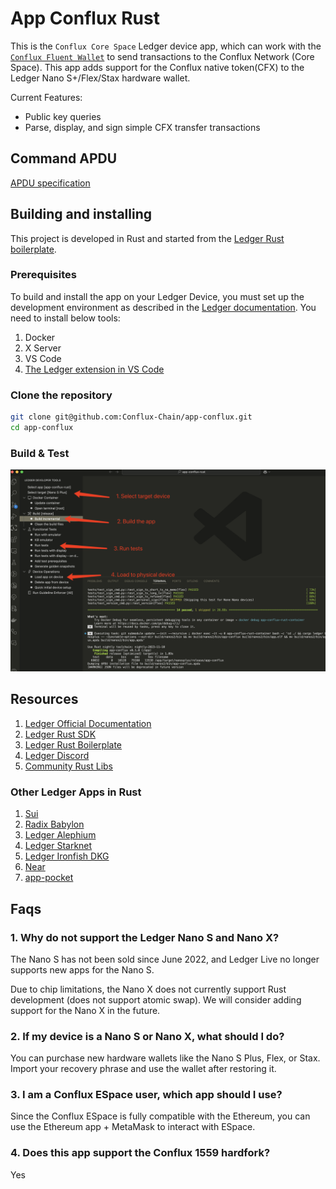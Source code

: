 # App Conflux Rust

This is the `Conflux Core Space` Ledger device app, which can work with the [`Conflux Fluent Wallet`](https://fluentwallet.com/) to send transactions to the Conflux Network (Core Space). This app adds support for the Conflux native token(CFX) to the Ledger Nano S+/Flex/Stax hardware wallet.

Current Features:

- Public key queries
- Parse, display, and sign simple CFX transfer transactions

## Command APDU

[APDU specification](./docs/COMMANDS.md)

## Building and installing

This project is developed in Rust and started from the [Ledger Rust boilerplate](https://github.com/LedgerHQ/app-boilerplate-rust). 

### Prerequisites

To build and install the app on your Ledger Device, you must set up the development environment as described in the [Ledger documentation](https://developers.ledger.com/docs/device-app/beginner/vscode-extension). You need to install below tools:

1. Docker
2. X Server
3. VS Code
4. [The Ledger extension in VS Code](https://marketplace.visualstudio.com/items?itemName=LedgerHQ.ledger-dev-tools)

### Clone the repository

```bash
git clone git@github.com:Conflux-Chain/app-conflux.git
cd app-conflux
```

### Build & Test

![](./docs/ledger-device-app-build-shotcut.png)

## Resources

1. [Ledger Official Documentation](https://developers.ledger.com/docs/device-app/getting-started)
2. [Ledger Rust SDK](https://github.com/LedgerHQ/ledger-device-rust-sdk)
3. [Ledger Rust Boilerplate](https://github.com/LedgerHQ/app-boilerplate-rust)
4. [Ledger Discord](https://discord.gg/Ledger)
5. [Community Rust Libs](https://github.com/alamgu/)

### Other Ledger Apps in Rust

1. [Sui](https://github.com/LedgerHQ/app-sui)
2. [Radix Babylon](https://github.com/LedgerHQ/app-radix-babylon)
3. [Ledger Alephium](https://github.com/LedgerHQ/app-alephium)
4. [Ledger Starknet](https://github.com/LedgerHQ/app-starknet)
5. [Ledger Ironfish DKG](https://github.com/LedgerHQ/app-starknet)
6. [Near](https://github.com/LedgerHQ/app-near)
7. [app-pocket](https://github.com/LedgerHQ/app-pocket)

## Faqs

### 1. Why do not support the Ledger Nano S and Nano X?

The Nano S has not been sold since June 2022, and Ledger Live no longer supports new apps for the Nano S.

Due to chip limitations, the Nano X does not currently support Rust development (does not support atomic swap). We will consider adding support for the Nano X in the future.

### 2. If my device is a Nano S or Nano X, what should I do?

You can purchase new hardware wallets like the Nano S Plus, Flex, or Stax. Import your recovery phrase and use the wallet after restoring it.

### 3. I am a Conflux ESpace user, which app should I use?

Since the Conflux ESpace is fully compatible with the Ethereum, you can use the Ethereum app + MetaMask to interact with ESpace.

### 4. Does this app support the Conflux 1559 hardfork?

Yes
